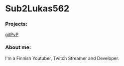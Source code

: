 # Sub2Lukas562
### Projects:

[gitPvP](https://lukas562dev.github.io/AutoPvP "AutoPvP")

### About me:
I'm a Finnish Youtuber, Twitch Streamer and Developer.
